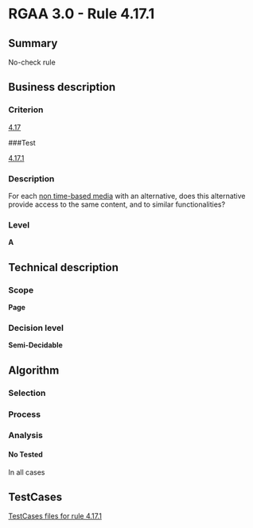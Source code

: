 # RGAA 3.0 -  Rule 4.17.1

## Summary

No-check rule

## Business description

### Criterion

[4.17](http://disic.github.io/rgaa_referentiel_en/RGAA3.0_Criteria_English_version_v1.html#crit-4-17)

###Test

[4.17.1](http://disic.github.io/rgaa_referentiel_en/RGAA3.0_Criteria_English_version_v1.html#test-4-17-1)

### Description
For each <a href="http://disic.github.io/rgaa_referentiel_en/RGAA3.0_Glossary_English_version_v1.html#mMediaNoTemp">non
  time-based media</a> with an alternative, does this
    alternative provide access to the same content, and to
    similar functionalities? 


### Level

**A**

## Technical description

### Scope

**Page**

### Decision level

**Semi-Decidable**

## Algorithm

### Selection

### Process

### Analysis

#### No Tested 

In all cases



##  TestCases 

[TestCases files for rule 4.17.1](https://github.com/Asqatasun/Asqatasun/tree/master/rules/rules-rgaa3.0/src/test/resources/testcases/rgaa30/Rgaa30Rule041701/) 


